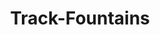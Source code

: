 ---
pid: CH475
title: Track-Fountains
location_transcription: Dillworth Park
zipcode: '19122'
outside_phl: 
neighborhood: Yorktown,Old Kensington,Jinogi
age: '19'
age_range: 13-19
instagram: 
image_file_name: CH_475.jpg
proposal_transcription: It was a project that was started, but never finished. It
  depicts the MFL, BSL & trolley lines through their staple colors of blue & orange
  & green. The fountains would change color as the trains moved underground.
topic: Philadelphia
topic_summary: '0'
type: Fountain
keywords_other: 
credit: Charleanne Rogers
image_labels: 
twitter: 
facebook: 
permalink: "/monuments/ch475/"
layout: item-page
---